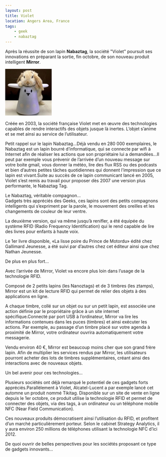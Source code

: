 ```yaml
---
layout: post
title: Violet
location: Angers Area, France
tags:
    - geek
    - nabaztag
---
```


Après la réussite de son lapin **Nabaztag**, la société "Violet" poursuit ses innovations en préparant la sortie, fin octobre, de son nouveau produit intelligent **Mirror**.  


<img src="/assets/images/blog/Robotics/Nabaztag_01.jpg" alt="" />  


Créée en 2003, la société française Violet met en œuvre des technologies capables de rendre interactifs des objets jusque là inertes. L’objet s’anime et se met ainsi au service de l’utilisateur.  


Petit rappel sur le lapin Nabaztag…Déjà vendu en 280 000 exemplaires, le Nabaztag est un lapin bourré d’informatique, qui se connecte par wifi à Internet afin de réaliser les actions que son propriétaire lui a demandées...Il peut par exemple vous prévenir de l’arrivée d’un nouveau message sur votre boite gmail, vous donner la météo, lire des flux RSS ou des podcasts et bien d’autres petites tâches quotidiennes qui donnent l’impression que ce lapin est vivant.Suite au succès de ce lapin communicant lancé en 2005, Violet s’est remis au travail pour proposer dès 2007 une version plus performante, le Nabaztag Tag.  


Le Nabaztag, véritable compagnon…  
Gadgets très appréciés des Geeks, ces lapins sont des petits compagnons intelligents qui s’expriment par la parole, le mouvement des oreilles et les changements de couleur de leur ventre.  


La deuxième version, qui va même jusqu’à renifler, a été équipée du système RFID (Radio Frequency Identification) qui le rend capable de lire des livres pour enfants à haute voix.  


Le 1er livre disponible, «La lisse poire du Prince de Motordu» édité chez Gallimard Jeunesse, a été suivi par d’autres chez cet éditeur ainsi que chez Nathan Jeunesse.  


De plus en plus fort…  


Avec l’arrivée de Mirror, Violet va encore plus loin dans l’usage de la technologie RFID.  


Composé de 2 petits lapins (les Nanoztags) et de 3 timbres (les ztamps), Mirror est un kit de lecture RFID qui permet de relier des objets à des applications en ligne.  


A chaque timbre, collé sur un objet ou sur un petit lapin, est associée une action définie par le propriétaire grâce à un site internet spécifique.Connecté par port USB à l’ordinateur, Mirror va lire les informations contenues dans les puces (timbres) et ainsi exécuter les actions. Par exemple, au passage d’un timbre placé sur votre agenda à proximité de Mirror, votre ordinateur ouvrira automatiquement votre messagerie.  


Vendu environ 40 €, Mirror est beaucoup moins cher que son grand frère lapin. Afin de multiplier les services rendus par Mirror, les utilisateurs pourront acheter des lots de timbres supplémentaires, créant ainsi des interactions avec de nouveaux objets.  


Un bel avenir pour ces technologies…  


Plusieurs sociétés ont déjà remarqué le potentiel de ces gadgets forts appréciés.Parallèlement à Violet, Alcatel-Lucent a par exemple lancé cet automne un produit nommé Tikitag. Disponible sur un site de vente en ligne depuis le 1er octobre, ce produit utilise la technologie RFID et permet de connecter des objets, via des tags, à un ordinateur ou un téléphone mobile NFC (Near Field Communication).  


Ces nouveaux produits démocratisent ainsi l’utilisation du RFID, et profitent d’un marché particulièrement porteur. Selon le cabinet Strategy Analytics, il y aura environ 250 millions de téléphones utilisant la technologie NFC d’ici 2012.  


De quoi ouvrir de belles perspectives pour les sociétés proposant ce type de gadgets innovants…
